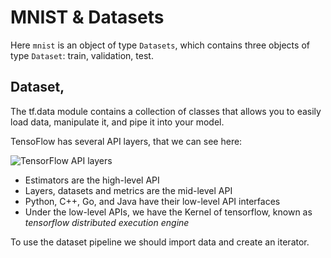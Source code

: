 # MNIST & Datasets

Here `mnist` is an object of type `Datasets`, which contains three objects of type `Dataset`: train, validation, test.

## Dataset,

The tf.data module contains a collection of classes that allows you to easily load data, manipulate it, and pipe it into your model.

TensoFlow has several API layers, that we can see here:

![TensorFlow API layers](https://www.tensorflow.org/images/tensorflow_programming_environment.png)

  * Estimators are the high-level API
  * Layers, datasets and metrics are the mid-level API
  * Python, C++, Go, and Java have their low-level API interfaces
  * Under the low-level APIs, we have the Kernel of tensorflow, known as _tensorflow distributed execution engine_

To use the dataset pipeline we should import data and create an iterator.

